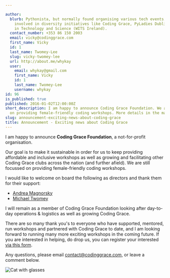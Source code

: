 ```yaml
---

author:
  blurb: Pythonista, but normally found organising various tech events, and now heavily
    involved in diversity initiatives like Coding Grace, PyLadies Dublin, and Women
    in Technology and Science (WITS Ireland).
  contact_number: +353 86 150 2003
  email: vicky@codinggrace.com
  first_name: Vicky
  id: 1
  last_name: Twomey-Lee
  slug: vicky-twomey-lee
  url: http://about.me/whykay
  user:
    email: whykay@gmail.com
    first_name: Vicky
    id: 1
    last_name: Twomey-Lee
    username: whykay
id: 96
is_published: true
published: 2016-01-02T12:00:00Z
short_description: I am happy to announce Coding Grace Foundation. We are still focussed
  on providing female-friendly coding workshops. More details in the main article.
slug: announcement-exciting-news-about-coding-grace
title: Announcement - Exciting news about Coding Grace
---
```


I am happy to announce **Coding Grace Foundation**, a not-for-profit organisation.

Our goal is to make it sustainable in order for us to keep providing affordable and inclusive workshops as well as growing and facilitating other Coding Grace clubs across the nation (and further afield). We are still focussed on providing female-friendly coding workshops.

I would like to welcome on board the following as directors and thank them for their support:

* [Andrea Magnorsky](https://twitter.com/roundcrisis)
* [Michael Twomey](https://twitter.com/micktwomey)

I will remain as a member of Coding Grace Foundation looking after day-to-day operations & logistics as well as growing Coding Grace. 

There are so many thank you's to everyone who have supported, mentored, run workshops and partnered with Coding Grace to date, and I am looking forward to running many more exciting workshops in the coming future. If you are interested in helping, do drop us, you can register your interested [via this form](https://docs.google.com/forms/d/12XbtEtgY_V1quYNgD3SHMPcXB2kDiNHzRl7FvVIaISc/viewform).

Any questions, please email <a href="mailto:contact@codinggrace.com">contact@codinggrace.com</a>, or leave a comment below.

![Cat with glasses](http://i.giphy.com/UslGBU1GPKc0g.gif)
